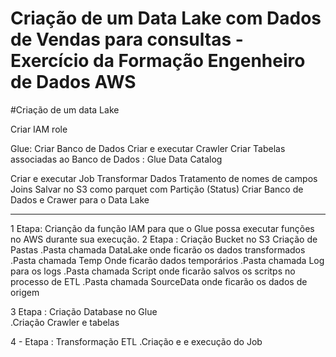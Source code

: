 # Criação de um Data Lake com Dados de Vendas para consultas - Exercício da Formação Engenheiro de Dados AWS

#Criação de um data Lake

Criar IAM role

Glue: Criar Banco de Dados
Criar e executar Crawler
Criar Tabelas associadas ao Banco de Dados : Glue Data Catalog

Criar e executar Job
Transformar Dados
Tratamento de nomes de campos
Joins
Salvar no S3 como parquet com Partição (Status)
Criar Banco de Dados e Crawer para o Data Lake

---------------------------------------------------------------------------------------------------------------------------
1 Etapa: Crianção da função IAM para que o Glue possa executar funções no AWS durante sua execução. 
2 Etapa : Criação Bucket no S3
Criação de Pastas
  .Pasta chamada DataLake onde ficarão os dados transformados
  .Pasta chamada Temp Onde ficarão dados temporários 
  .Pasta chamada Log para os logs
  .Pasta chamada Script onde ficarão salvos os scritps no processo de ETL
  .Pasta chamada  SourceData onde ficarão os dados de origem

3 Etapa : Criação Database no Glue  
   .Criação Crawler e tabelas 

4 - Etapa : Transformação ETL
  .Criação e e execução do Job


